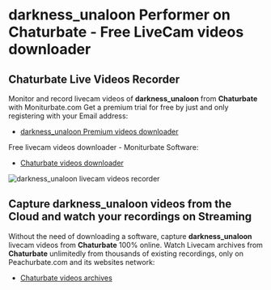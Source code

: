# darkness_unaloon Performer on Chaturbate - Free LiveCam videos downloader

## Chaturbate Live Videos Recorder

Monitor and record livecam videos of **darkness_unaloon** from **Chaturbate** with Moniturbate.com
Get a premium trial for free by just and only registering with your Email address:
* [darkness_unaloon Premium videos downloader](https://moniturbate.com/request-demo-licence-key.html)

Free livecam videos downloader - Moniturbate Software:
* [Chaturbate videos downloader](https://moniturbate.com/moniturbate-download-software.html)

![darkness_unaloon livecam videos recorder](https://peachurnet.com/templates/moniturbate-software.png)


## Capture darkness_unaloon videos from the Cloud and watch your recordings on Streaming

Without the need of downloading a software, capture **darkness_unaloon** livecam videos from **Chaturbate** 100% online.
Watch Livecam archives from **Chaturbate** unlimitedly from thousands of existing recordings, only on Peachurbate.com and its websites network:
* [Chaturbate videos archives](https://peachurnet.com/)
